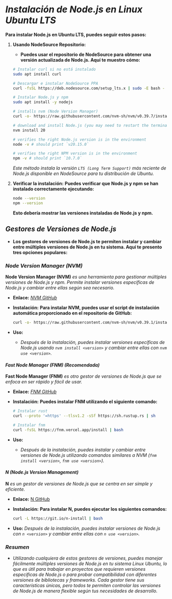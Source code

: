 <!-- Autor: Daniel Benjamin Perez Morales -->
<!-- GitHub: https://github.com/DanielPerezMoralesDev13 -->
<!-- Correo electrónico: danielperezdev@proton.me  -->

# ***Instalación de Node.js en Linux Ubuntu LTS***

**Para instalar Node.js en Ubuntu LTS, puedes seguir estos pasos:**

1. **Usando NodeSource Repositorio:**
   - **Puedes usar el repositorio de NodeSource para obtener una versión actualizada de Node.js. Aquí te muestro cómo:**

   ```bash
   # Instalar curl si no está instalado
   sudo apt install curl

   # Descargar e instalar NodeSource PPA
   curl -fsSL https://deb.nodesource.com/setup_lts.x | sudo -E bash -

   # Instalar Node.js y npm
   sudo apt install -y nodejs
   ```

   ```bash
   # installs nvm (Node Version Manager)
   curl -o- https://raw.githubusercontent.com/nvm-sh/nvm/v0.39.7/install.sh | bash

   # download and install Node.js (you may need to restart the terminal)
   nvm install 20

   # verifies the right Node.js version is in the environment
   node -v # should print `v20.15.0`

   # verifies the right NPM version is in the environment
   npm -v # should print `10.7.0`
   ```

   *Este método instala la versión `LTS (Long Term Support)` más reciente de Node.js disponible en NodeSource para tu distribución de Ubuntu.*

2. **Verificar la instalación:**
   **Puedes verificar que Node.js y npm se han instalado correctamente ejecutando:**

   ```bash
   node --version
   npm --version
   ```

   **Esto debería mostrar las versiones instaladas de Node.js y npm.**

## ***Gestores de Versiones de Node.js***

- **Los gestores de versiones de Node.js te permiten instalar y cambiar entre múltiples versiones de Node.js en tu sistema. Aquí te presento tres opciones populares:**

### ***Node Version Manager (NVM)***

**Node Version Manager (NVM)** *es una herramienta para gestionar múltiples versiones de Node.js y npm. Permite instalar versiones específicas de Node.js y cambiar entre ellas según sea necesario.*

- **Enlace:** *[NVM GitHub](https://github.com/nvm-sh/nvm "https://github.com/nvm-sh/nvm")*
- **Instalación:**
  **Para instalar NVM, puedes usar el script de instalación automática proporcionado en el repositorio de GitHub:**

  ```bash
  curl -o- https://raw.githubusercontent.com/nvm-sh/nvm/v0.39.1/install.sh | bash
  ```

- **Uso:**
  - *Después de la instalación, puedes instalar versiones específicas de Node.js usando `nvm install <version>` y cambiar entre ellas con `nvm use <version>`.*

#### ***Fast Node Manager (FNM) (Recomendada)***

**Fast Node Manager (FNM)** *es otro gestor de versiones de Node.js que se enfoca en ser rápido y fácil de usar.*

- **Enlace:** *[FNM GitHub](https://github.com/Schniz/fnm "https://github.com/Schniz/fnm")*
- **Instalación:**
  **Puedes instalar FNM utilizando el siguiente comando:**

  ```bash
  # Instalar rust
  curl --proto '=https' --tlsv1.2 -sSf https://sh.rustup.rs | sh

  # Instalar fnm
  curl -fsSL https://fnm.vercel.app/install | bash
  ```

- **Uso:**
  - *Después de la instalación, puedes instalar y cambiar entre versiones de Node.js utilizando comandos similares a NVM (`fnm install <version>`, `fnm use <version>`).*

#### ***N (Node.js Version Management)***

**N** *es un gestor de versiones de Node.js que se centra en ser simple y eficiente.*

- **Enlace:** [N GitHub](https://github.com/tj/n "https://github.com/tj/n")
- **Instalación:**
  **Para instalar N, puedes ejecutar los siguientes comandos:**

  ```bash
  curl -L https://git.io/n-install | bash
  ```

- **Uso:**
  *Después de la instalación, puedes instalar versiones de Node.js con `n <version>` y cambiar entre ellas con `n use <version>`.*

### ***Resumen***

- *Utilizando cualquiera de estos gestores de versiones, puedes manejar fácilmente múltiples versiones de Node.js en tu sistema Linux Ubuntu, lo que es útil para trabajar en proyectos que requieren versiones específicas de Node.js o para probar compatibilidad con diferentes versiones de bibliotecas y frameworks. Cada gestor tiene sus características únicas, pero todos te permiten controlar las versiones de Node.js de manera flexible según tus necesidades de desarrollo.*
